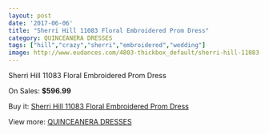 ```yaml
---
layout: post
date: '2017-06-06'
title: "Sherri Hill 11083 Floral Embroidered Prom Dress"
category: QUINCEANERA DRESSES
tags: ["hill","crazy","sherri","embroidered","wedding"]
image: http://www.eudances.com/4803-thickbox_default/sherri-hill-11083-floral-embroidered-prom-dress.jpg
---
```

Sherri Hill 11083 Floral Embroidered Prom Dress

On Sales: **$596.99**
<a href="https://www.eudances.com/en/quinceanera-dresses/1624-sherri-hill-11083-floral-embroidered-prom-dress.html"><amp-img layout="responsive" width="600" height="600" src="//www.eudances.com/4803-thickbox_default/sherri-hill-11083-floral-embroidered-prom-dress.jpg" alt="Sherri Hill 11083 Floral Embroidered Prom Dress 0" /></a>
<a href="https://www.eudances.com/en/quinceanera-dresses/1624-sherri-hill-11083-floral-embroidered-prom-dress.html"><amp-img layout="responsive" width="600" height="600" src="//www.eudances.com/4807-thickbox_default/sherri-hill-11083-floral-embroidered-prom-dress.jpg" alt="Sherri Hill 11083 Floral Embroidered Prom Dress 1" /></a>
<a href="https://www.eudances.com/en/quinceanera-dresses/1624-sherri-hill-11083-floral-embroidered-prom-dress.html"><amp-img layout="responsive" width="600" height="600" src="//www.eudances.com/4806-thickbox_default/sherri-hill-11083-floral-embroidered-prom-dress.jpg" alt="Sherri Hill 11083 Floral Embroidered Prom Dress 2" /></a>
<a href="https://www.eudances.com/en/quinceanera-dresses/1624-sherri-hill-11083-floral-embroidered-prom-dress.html"><amp-img layout="responsive" width="600" height="600" src="//www.eudances.com/4805-thickbox_default/sherri-hill-11083-floral-embroidered-prom-dress.jpg" alt="Sherri Hill 11083 Floral Embroidered Prom Dress 3" /></a>
<a href="https://www.eudances.com/en/quinceanera-dresses/1624-sherri-hill-11083-floral-embroidered-prom-dress.html"><amp-img layout="responsive" width="600" height="600" src="//www.eudances.com/4804-thickbox_default/sherri-hill-11083-floral-embroidered-prom-dress.jpg" alt="Sherri Hill 11083 Floral Embroidered Prom Dress 4" /></a>

Buy it: [Sherri Hill 11083 Floral Embroidered Prom Dress](https://www.eudances.com/en/quinceanera-dresses/1624-sherri-hill-11083-floral-embroidered-prom-dress.html "Sherri Hill 11083 Floral Embroidered Prom Dress")

View more: [QUINCEANERA DRESSES](https://www.eudances.com/en/17-quinceanera-dresses "QUINCEANERA DRESSES")